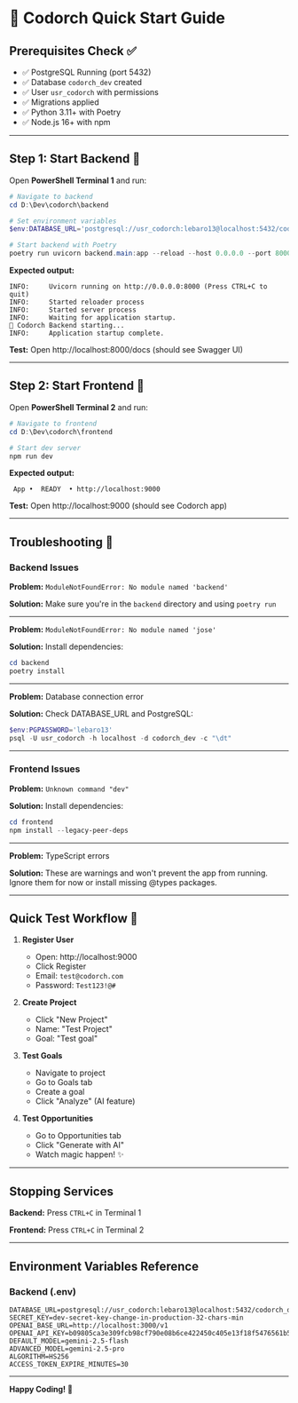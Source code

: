 # 🚀 Codorch Quick Start Guide

## Prerequisites Check ✅

- ✅ PostgreSQL Running (port 5432)
- ✅ Database `codorch_dev` created
- ✅ User `usr_codorch` with permissions
- ✅ Migrations applied
- ✅ Python 3.11+ with Poetry
- ✅ Node.js 16+ with npm

---

## Step 1: Start Backend 🔧

Open **PowerShell Terminal 1** and run:

```powershell
# Navigate to backend
cd D:\Dev\codorch\backend

# Set environment variables
$env:DATABASE_URL='postgresql://usr_codorch:lebaro13@localhost:5432/codorch_dev'

# Start backend with Poetry
poetry run uvicorn backend.main:app --reload --host 0.0.0.0 --port 8000
```

**Expected output:**
```
INFO:     Uvicorn running on http://0.0.0.0:8000 (Press CTRL+C to quit)
INFO:     Started reloader process
INFO:     Started server process
INFO:     Waiting for application startup.
🚀 Codorch Backend starting...
INFO:     Application startup complete.
```

**Test:** Open http://localhost:8000/docs (should see Swagger UI)

---

## Step 2: Start Frontend 🎨

Open **PowerShell Terminal 2** and run:

```powershell
# Navigate to frontend  
cd D:\Dev\codorch\frontend

# Start dev server
npm run dev
```

**Expected output:**
```
 App •  READY  • http://localhost:9000
```

**Test:** Open http://localhost:9000 (should see Codorch app)

---

## Troubleshooting 🔧

### Backend Issues

**Problem:** `ModuleNotFoundError: No module named 'backend'`

**Solution:** Make sure you're in the `backend` directory and using `poetry run`

---

**Problem:** `ModuleNotFoundError: No module named 'jose'`

**Solution:** Install dependencies:
```powershell
cd backend
poetry install
```

---

**Problem:** Database connection error

**Solution:** Check DATABASE_URL and PostgreSQL:
```powershell
$env:PGPASSWORD='lebaro13'
psql -U usr_codorch -h localhost -d codorch_dev -c "\dt"
```

---

### Frontend Issues

**Problem:** `Unknown command "dev"`

**Solution:** Install dependencies:
```powershell
cd frontend
npm install --legacy-peer-deps
```

---

**Problem:** TypeScript errors

**Solution:** These are warnings and won't prevent the app from running. Ignore them for now or install missing @types packages.

---

## Quick Test Workflow 🧪

1. **Register User**
   - Open: http://localhost:9000
   - Click Register
   - Email: `test@codorch.com`
   - Password: `Test123!@#`

2. **Create Project**
   - Click "New Project"
   - Name: "Test Project"
   - Goal: "Test goal"

3. **Test Goals**
   - Navigate to project
   - Go to Goals tab
   - Create a goal
   - Click "Analyze" (AI feature)

4. **Test Opportunities**
   - Go to Opportunities tab
   - Click "Generate with AI"
   - Watch magic happen! ✨

---

## Stopping Services

**Backend:** Press `CTRL+C` in Terminal 1

**Frontend:** Press `CTRL+C` in Terminal 2

---

## Environment Variables Reference

### Backend (.env)
```env
DATABASE_URL=postgresql://usr_codorch:lebaro13@localhost:5432/codorch_dev
SECRET_KEY=dev-secret-key-change-in-production-32-chars-min
OPENAI_BASE_URL=http://localhost:3000/v1
OPENAI_API_KEY=b09805ca3e309fcb98cf790e08b6ce422450c405e13f18f5476561b513034381
DEFAULT_MODEL=gemini-2.5-flash
ADVANCED_MODEL=gemini-2.5-pro
ALGORITHM=HS256
ACCESS_TOKEN_EXPIRE_MINUTES=30
```

---

**Happy Coding! 🎉**
